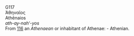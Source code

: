 G117  
Ἀθηναῖος  
Athēnaios  
*ath-ay-nah‘-yos*  
From [116](g0116) an *Athenaean* or inhabitant of Athenae: - Athenian.  
